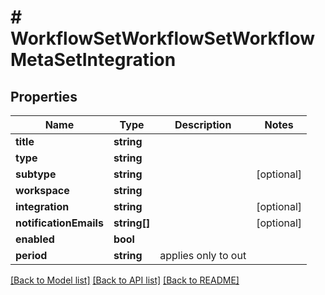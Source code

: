 # # WorkflowSetWorkflowSetWorkflowMetaSetIntegration

## Properties

Name | Type | Description | Notes
------------ | ------------- | ------------- | -------------
**title** | **string** |  | 
**type** | **string** |  | 
**subtype** | **string** |  | [optional] 
**workspace** | **string** |  | 
**integration** | **string** |  | [optional] 
**notificationEmails** | **string[]** |  | [optional] 
**enabled** | **bool** |  | 
**period** | **string** | applies only to out | 

[[Back to Model list]](../../README.md#documentation-for-models) [[Back to API list]](../../README.md#documentation-for-api-endpoints) [[Back to README]](../../README.md)


